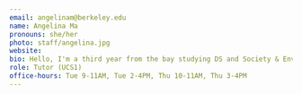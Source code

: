 ```yaml
---
email: angelinam@berkeley.edu
name: Angelina Ma
pronouns: she/her
photo: staff/angelina.jpg
website:
bio: Hello, I'm a third year from the bay studying DS and Society & Environment. I love eating noodles, data8, and my digicam!! So excited to meet all of y'all!
role: Tutor (UCS1)
office-hours: Tue 9-11AM, Tue 2-4PM, Thu 10-11AM, Thu 3-4PM
---
```

